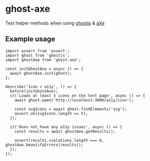 # ghost-axe

Test helper methods when using [ghostjs](https://github.com/KevinGrandon/ghostjs) & [aXe](https://github.com/dequelabs/axe-core)

## Example usage

```
import assert from 'assert';
import ghost from 'ghostjs';
import ghostAxe from 'ghost-axe';

const initGhostAxe = async () => {
  await ghostAxe.init(ghost);
};

describe('Icon > a11y', () => {
  before(initGhostAxe);
  it('Loads at least 5 icons on the test page', async () => {
    await ghost.open('http://localhost:3000/a11y/icon');

    const svgIcons = await ghost.findElements('svg');
    assert.ok(svgIcons.length >= 5);
  });

  it('Does not have any a11y issues', async () => {
    const results = await ghostAxe.getResults();

    assert(results.violations.length === 0, ghostAxe.beautifyErrors(results));
  });
});
```
